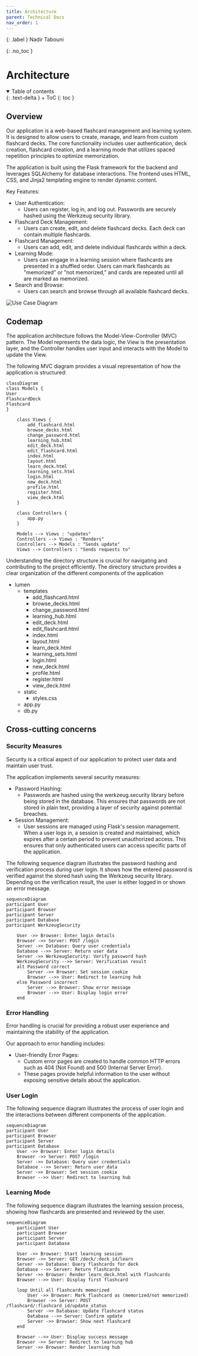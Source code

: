 ```yaml
---
title: Architecture
parent: Technical Docs
nav_order: 1
---
```


{: .label }
Nadir Tabouni

{: .no_toc }
# Architecture

<details open markdown="block">
{: .text-delta }
<summary>Table of contents</summary>
+ ToC
{: toc }
</details>

## Overview
Our application is a web-based flashcard management and learning system. It is designed to allow users to create, manage, and learn from custom flashcard decks. The core functionality includes user authentication, deck creation, flashcard creation, and a learning mode that utilizes spaced repetition principles to optimize memorization.

The application is built using the Flask framework for the backend and leverages SQLAlchemy for database interactions. The frontend uses HTML, CSS, and Jinja2 templating engine to render dynamic content.

Key Features:

+ User Authentication: 
  + Users can register, log in, and log out. Passwords are securely hashed using the Werkzeug security library. 
+ Flashcard Deck Management: 
  + Users can create, edit, and delete flashcard decks. Each deck can contain multiple flashcards. 
+ Flashcard Management:
  + Users can add, edit, and delete individual flashcards within a deck. 
+ Learning Mode: 
  + Users can engage in a learning session where flashcards are presented in a shuffled order. Users can mark flashcards as "memorized" or "not memorized," and cards are repeated until all are marked as memorized. 
+ Search and Browse: 
  + Users can search and browse through all available flashcard decks.


![Use Case Diagram](/docs/images/use_case_diagram.png)


## Codemap

The application architecture follows the Model-View-Controller (MVC) pattern. The Model represents the data logic, the View is the presentation layer, and the Controller handles user input and interacts with the Model to update the View. 

The following MVC diagram provides a visual representation of how the application is structured:

```mermaid
classDiagram
class Models {
User
FlashcardDeck
Flashcard
}

    class Views {
        add_flashcard.html
        browse_decks.html
        change_password.html
        learning_hub.html
        edit_deck.html
        edit_flashcard.html
        index.html 
        layout.html
        learn_deck.html
        learning_sets.html
        login.html 
        new_deck.html
        profile.html 
        register.html
        view_deck.html
    }

    class Controllers {
        app.py
    }

    Models --> Views : "updates"
    Controllers --> Views : "Renders"
    Controllers --> Models : "Sends update"
    Views --> Controllers : "Sends requests to"
```
Understanding the directory structure is crucial for navigating and contributing to the project efficiently. The directory structure provides a clear organization of the different components of the application

- lumen 
  - templates
    - add_flashcard.html
    - browse_decks.html
    - change_password.html
    - learning_hub.html
    - edit_deck.html
    - edit_flashcard.html
    - index.html 
    - layout.html
    - learn_deck.html
    - learning_sets.html
    - login.html 
    - new_deck.html
    - profile.html 
    - register.html
    - view_deck.html
  - static 
    - styles.css
  - app.py
  - db.py
  
## Cross-cutting concerns

### Security Measures
Security is a critical aspect of our application to protect user data and maintain user trust.

The application implements several security measures:

+ Password Hashing: 
  + Passwords are hashed using the werkzeug.security library before being stored in the database. This ensures that passwords are not stored in plain text, providing a layer of security against potential breaches.
+ Session Management: 
  + User sessions are managed using Flask's session management. When a user logs in, a session is created and maintained, which expires after a certain period to prevent unauthorized access. This ensures that only authenticated users can access specific parts of the application.

The following sequence diagram illustrates the password hashing and verification process during user login. It shows how the entered password is verified against the stored hash using the Werkzeug security library. Depending on the verification result, the user is either logged in or shown an error message.
```mermaid
sequenceDiagram
participant User
participant Browser
participant Server
participant Database
participant WerkzeugSecurity

    User ->> Browser: Enter login details
    Browser ->> Server: POST /login
    Server ->> Database: Query user credentials
    Database -->> Server: Return user data
    Server ->> WerkzeugSecurity: Verify password hash
    WerkzeugSecurity -->> Server: Verification result
    alt Password correct
        Server ->> Browser: Set session cookie
        Browser -->> User: Redirect to learning hub
    else Password incorrect
        Server -->> Browser: Show error message
        Browser -->> User: Display login error
    end
```

### Error Handling

Error handling is crucial for providing a robust user experience and maintaining the stability of the application. 

Our approach to error handling includes:
+ User-friendly Error Pages: 
  + Custom error pages are created to handle common HTTP errors such as 404 (Not Found) and 500 (Internal Server Error). 
  + These pages provide helpful information to the user without exposing sensitive details about the application.

### User Login

The following sequence diagram illustrates the process of user login and the interactions between different components of the application.

```mermaid
sequenceDiagram
participant User
participant Browser
participant Server
participant Database
    User ->> Browser: Enter login details
    Browser ->> Server: POST /login
    Server ->> Database: Query user credentials
    Database -->> Server: Return user data
    Server ->> Browser: Set session cookie
    Browser -->> User: Redirect to learning hub
```

### Learning Mode
The following sequence diagram illustrates the learning session process, showing how flashcards are presented and reviewed by the user.
```mermaid
sequenceDiagram
    participant User
    participant Browser
    participant Server
    participant Database

    User ->> Browser: Start learning session
    Browser ->> Server: GET /deck/:deck_id/learn
    Server ->> Database: Query flashcards for deck
    Database -->> Server: Return flashcards
    Server ->> Browser: Render learn_deck.html with flashcards
    Browser -->> User: Display first flashcard

    loop Until all flashcards memorized
        User ->> Browser: Mark flashcard as (memorized/not memorized)
        Browser ->> Server: POST /flashcard/:flashcard_id/update_status
        Server ->> Database: Update flashcard status
        Database -->> Server: Confirm update
        Server ->> Browser: Show next flashcard
    end

    Browser -->> User: Display success message
    Browser ->> Server: Redirect to learning hub
    Server ->> Browser: Render learning hub
```
